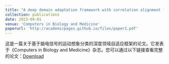 ```yaml
---
title: "A deep domain adaptation framework with correlation alignment for EEG-based motor imagery classification"
collection: publications
date: 2023-09-01
venue: 'Computers in Biology and Medicine'
paperurl: 'http://academicpages.github.io/files/paper1.pdf'
---
```


这是一篇关于基于脑电信号的运动想象分类的深度领域自适应框架的论文。它发表于《Computers in Biology and Medicine》杂志。您可以通过以下链接查看完整的论文：[Download](http://academicpages.github.io/files/paper1.pdf)
